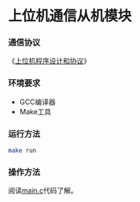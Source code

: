 # 上位机通信从机模块

### 通信协议

《[上位机程序设计和协议](./doc/上位机程序设计和协议.md)》

### 环境要求

- GCC编译器
- Make工具

### 运行方法

```bash
make run
```

### 操作方法

阅读[main.c](./main.c)代码了解。

